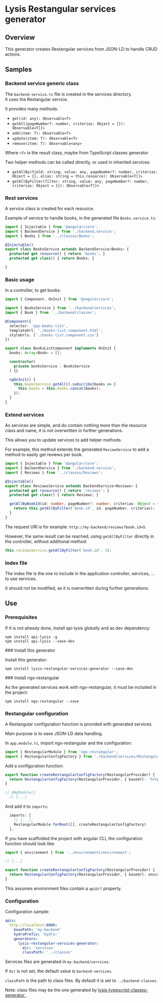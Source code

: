# Lysis Restangular services generator

## Overview

This generator creates Restangular services from JSON-LD to handle CRUD actions.

## Samples

### Backend service generic class

The `backend-service.ts` file is created in the services directory.  
It uses the Restangular service.

It provides many methods:

- `get(id: any): Observable<T>`
- `getAll(pageNumber?: number, criterias: Object = {}): Observable<T[]>`
- `add(item: T): Observable<T>`
- `update(item: T): Observable<T>`
- `remove(item: T): Observable<any>`

Where `<T>` is the result class, maybe from TypeScript classes generator

Two helper methods can be called directly, or used in inherited services:

- `getAllBy(field: string, value: any, pageNumber?: number, criterias: Object = {}, alias: string = this.resource): Observable<T[]>`
- `getAllByFilter(filter: string, value: any, pageNumber?: number, criterias: Object = {}): Observable<T[]>`

### Rest services

A service class is created for each resource.

Example of service to handle books, in the generated file `Books.service.ts`:

```typescript
import { Injectable } from '@angular/core';
import { BackendService } from './backend.service';
import { Books } from '../classes/Books';

@Injectable()
export class BooksService extends BackendService<Books> {
  protected get resource() { return 'books'; }
  protected get class() { return Books; }

}
```

### Basic usage

In a controller, to get books:

```typescript
import { Component, OnInit } from '@angular/core';

import { BooksService } from '../backend/services';
import { Book } from '../backend/classes';

@Component({
  selector: 'app-books-list',
  templateUrl: './books-list.component.html',
  styleUrls: ['./books-list.component.css']
})

export class BooksListComponent implements OnInit {
  books: Array<Book> = [];

  constructor(
    private booksService : BooksService
  ) {}

  ngOnInit() {
    this.booksService.getAll().subscribe(books => {
      this.books = this.books.concat(books);
    });
  }
}
```

### Extend services

As services are simple, and do contain nothing more than the resource class and name, it is not overwritten in further generations.

This allows you to update services to add helper methods.

For example, this method extends the generated `ReviewService` to add a method to easily get reviews per book.

```typescript
import { Injectable } from '@angular/core';
import { BackendService } from './backend.service';
import { Reviews } from '../classes/Reviews';

@Injectable()
export class ReviewsService extends BackendService<Reviews> {
  protected get resource() { return 'reviews'; }
  protected get class() { return Reviews; }

  getAllByBookId(id: number, pageNumber?: number, criterias: Object = {}): Observable<Reviews[]> {
    return this.getAllByFilter('book.id', id, pageNumber, criterias);
  }
}
```

The request URI is for example: `http://my-backend/reviews?book.id=5`.

However, the same result can be reached, using `getAllByFilter` directly in the controller, without additional method:

```typescript
this.reviewsService.getAllByFilter('book.id', 5);
```

### Index file

The index file is the one to include in the application controller, services, ... to use services.

It should not be modified, as it is overwritten during further generations.

## Use

### Prerequisites

If it is not already done, install api-lysis globally and as dev dependency:

```shell
npm install api-lysis -g
npm install api-lysis --save-dev
```

### Install this generator

Install this generator:

```shell
npm install lysis-restangular-services-generator --save-dev
```

### Install ngx-restangular

As the generated services work with ngx-restangular, it must be included in the project:

```shell
npm install ngx-restangular --save
```

### Restangular configuration

A Restangular configuration function is provided with generated services.

Main purpose is to ease JSON-LD data handling.

In `app.module.ts`, import ngx-restangular and the configuration:

```typescript
import { RestangularModule } from 'ngx-restangular';
import { RestangularConfigFactory } from './backend/services/RestangularConfigFactory';
```

Add a configuration function:

```typescript
export function createRestangularConfigFactory(RestangularProvider) {
  return RestangularConfigFactory(RestangularProvider, { baseUrl: 'http://127.0.0.1:8000' });
}

// @NgModule({
  // [...]
```

And add it to `imports`:

```typescript
  imports: [
    // [...],
    RestangularModule.forRoot([], createRestangularConfigFactory)
  ],
```

If you have scaffolded the project with angular CLI, the configuration function should look like:

```typescript
import { environment } from '../environments/environment';

// [...]

export function createRestangularConfigFactory(RestangularProvider) {
  return RestangularConfigFactory(RestangularProvider, { baseUrl: environment.apiUrl });
}
```

This assumes environment files contain a `apiUrl` property.

### Configuration

Configuration sample:

```yaml
apis:
  http://localhost:8000:
    basePath: 'my-backend'
    hydraPrefix: 'hydra:'
    generators:
      lysis-restangular-services-generator:
        dir: 'services'
        classPath: '../classes'
```

Services files are generated in `my-backend/services`.

If `dir` is not set, the default value is `backend-services`.

`classPath` is the path to class files. By default it is set to `../backend-classes`.

Note: class files may be the one generated by [lysis-typescript-classes-generator
](https://github.com/momenttech/lysis-typescript-classes-generator).
